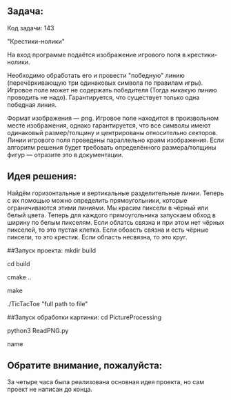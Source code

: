 ## Задача:
Код задачи: 143

"Крестики-нолики"

На вход программе подаётся изображение игрового поля в крестики-нолики.

Необходимо обработать его и провести "победную" линию (перечёркивающую три одинаковых символа по правилам игры). Игровое поле может не содержать победителя (Тогда никакую линию проводить не надо). Гарантируется, что существует только одна победная линия.

Формат изображения — png. Игровое поле находится в произвольном месте изображения, однако гарантируется, что все символы имеют одинаковый размер/толщину и центрированы относительно секторов. Линии игрового поля проведены параллельно краям изображения. Если алгоритм решения будет требовать определённого размера/толщины фигур — отразите это в документации.

## Идея решения:
Найдём горизонтальные и вертикальные разделительные линии. Теперь с их помощью можно определить прямоугольники, которые ограничиваются этими линиями. Мы красим пиксели в чёрный или белый цвета. Теперь для каждого прямоугольника запускаем обход в ширину по белым пикселям. Если облатсь связна и при этом нет чёрных пикселей, то это пустая клетка. Если обоасть связна и есть чёрные пиксели, то это крестик. Если область несвязна, то это круг.

##Запуск проекта:
mkdir build

cd build

cmake ..

make

./TicTacToe "full path to file"

##Запуск обработки картинки:
cd PictureProcessing

python3 ReadPNG.py

name

## Обратите внимание, пожалуйста:
За четыре часа была реализована основная идея проекта, но сам проект не написан до конца.